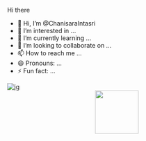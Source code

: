 Hi there
- 👋 Hi, I’m @ChanisaraIntasri
- 👀 I’m interested in ...
- 🌱 I’m currently learning ...
- 💞️ I’m looking to collaborate on ...
- 📫 How to reach me ...
- 😄 Pronouns: ...
- ⚡ Fun fact: ...
<div id="badges">
  <a href="https://www.instagram.com/23.litle/">
    <img src="https://upload.wikimedia.org/wikipedia/commons/thumb/9/95/Instagram_logo_2022.svg/1000px-Instagram_logo_2022.svg.png" alt="ig"    width: 100% />
  </a>
  
</div>

<!---
ChanisaraIntasri/ChanisaraIntasri is a ✨ special ✨ repository because its `README.md` (this file) appears on your GitHub profile.
You can click the Preview link to take a look at your changes.
--->
<div id="header" align="center">
  <img src="https://media.giphy.com/media/M9gbBd9nbDrOTu1Mqx/giphy.gif" width="100"/>
</div>

